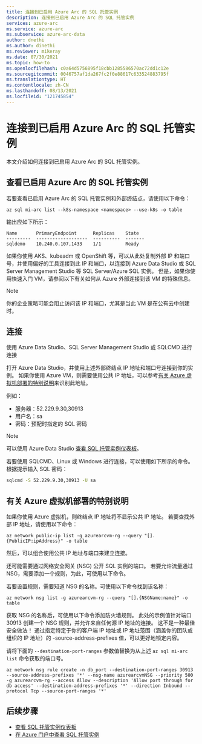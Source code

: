 ```yaml
---
title: 连接到已启用 Azure Arc 的 SQL 托管实例
description: 连接到已启用 Azure Arc 的 SQL 托管实例
services: azure-arc
ms.service: azure-arc
ms.subservice: azure-arc-data
author: dnethi
ms.author: dinethi
ms.reviewer: mikeray
ms.date: 07/30/2021
ms.topic: how-to
ms.openlocfilehash: c0a64d5756895f18cbb1285586570ac72dd1c12e
ms.sourcegitcommit: 0046757af1da267fc2f0e88617c633524883795f
ms.translationtype: HT
ms.contentlocale: zh-CN
ms.lasthandoff: 08/13/2021
ms.locfileid: "121745854"
---
```

# <a name="connect-to-azure-arc-enabled-sql-managed-instance"></a>连接到已启用 Azure Arc 的 SQL 托管实例

本文介绍如何连接到已启用 Azure Arc 的 SQL 托管实例。 


## <a name="view-azure-arc-enabled-sql-managed-instances"></a>查看已启用 Azure Arc 的 SQL 托管实例

若要查看已启用 Azure Arc 的 SQL 托管实例和外部终结点，请使用以下命令：

```azurecli
az sql mi-arc list --k8s-namespace <namespace> --use-k8s -o table
```

输出应如下所示：

```console
Name       PrimaryEndpoint      Replicas    State
---------  -------------------  ----------  -------
sqldemo    10.240.0.107,1433    1/1         Ready
```

如果你使用 AKS、kubeadm 或 OpenShift 等，可以从此处复制外部 IP 和端口号，并使用偏好的工具连接到此 IP 和端口，以连接到 Azure Data Studio 或 SQL Server Management Studio 等 SQL Server/Azure SQL 实例。  但是，如果你使用快速入门 VM，请参阅以下有关如何从 Azure 外部连接到该 VM 的特殊信息。 

> [!NOTE]
> 你的企业策略可能会阻止访问该 IP 和端口，尤其是当此 VM 是在公有云中创建时。

## <a name="connect"></a>连接 

使用 Azure Data Studio、SQL Server Management Studio 或 SQLCMD 进行连接

打开 Azure Data Studio，并使用上述外部终结点 IP 地址和端口号连接到你的实例。 如果你使用 Azure VM，则需要使用公共 IP 地址，可以参考[有关 Azure 虚拟机部署的特别说明](#special-note-about-azure-virtual-machine-deployments)来识别此地址。

例如：

- 服务器：52.229.9.30,30913
- 用户名：sa
- 密码：预配时指定的 SQL 密码

> [!NOTE]
> 可以使用 Azure Data Studio [查看 SQL 托管实例仪表板](azure-data-studio-dashboards.md#view-the-sql-managed-instance-dashboards)。

若要使用 SQLCMD、Linux 或 Windows 进行连接，可以使用如下所示的命令。 根据提示输入 SQL 密码：

```bash
sqlcmd -S 52.229.9.30,30913 -U sa
```

## <a name="special-note-about-azure-virtual-machine-deployments"></a>有关 Azure 虚拟机部署的特别说明

如果你使用 Azure 虚拟机，则终结点 IP 地址将不显示公共 IP 地址。 若要查找外部 IP 地址，请使用以下命令：

```azurecli
az network public-ip list -g azurearcvm-rg --query "[].{PublicIP:ipAddress}" -o table
```

然后，可以组合使用公共 IP 地址与端口来建立连接。

还可能需要通过网络安全网关 (NSG) 公开 SQL 实例的端口。 若要允许流量通过 NSG，需要添加一个规则，为此，可使用以下命令。

若要设置规则，需要知道 NSG 的名称。可使用以下命令找到该名称：

```azurecli
az network nsg list -g azurearcvm-rg --query "[].{NSGName:name}" -o table
```

获取 NSG 的名称后，可使用以下命令添加防火墙规则。 此处的示例值针对端口 30913 创建一个 NSG 规则，并允许来自任何源 IP 地址的连接。  这不是一种最佳安全做法！  通过指定特定于你的客户端 IP 地址或 IP 地址范围（涵盖你的团队或组织的 IP 地址）的 -source-address-prefixes 值，可以更好地锁定内容。

请将下面的 `--destination-port-ranges` 参数值替换为从上述 `az sql mi-arc list` 命令获取的端口号。

```azurecli
az network nsg rule create -n db_port --destination-port-ranges 30913 --source-address-prefixes '*' --nsg-name azurearcvmNSG --priority 500 -g azurearcvm-rg --access Allow --description 'Allow port through for db access' --destination-address-prefixes '*' --direction Inbound --protocol Tcp --source-port-ranges '*'
```

## <a name="next-steps"></a>后续步骤

- [查看 SQL 托管实例仪表板](azure-data-studio-dashboards.md#view-the-sql-managed-instance-dashboards)
- [在 Azure 门户中查看 SQL 托管实例](view-arc-data-services-inventory-in-azure-portal.md)
